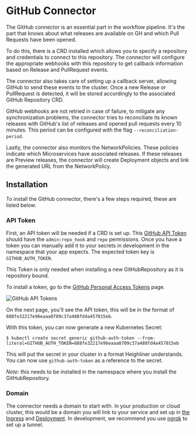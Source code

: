 # GitHub Connector

The GitHub connector is an essential part in the workflow pipeline. It's the
part that knows about what releases are available on GH and which Pull Requests
have been opened.

To do this, there is a CRD installed which allows you to specify a repository
and credentials to connect to this repository. The connector will configure the
appropriate webhooks with this repository to get callback information based on
Release and PullRequest events.

The connector also takes care of setting up a callback server, allowing GitHub
to send these events to the cluster. Once a new Release or PullRequest is
detected, it will be stored accordingly to the associated GitHub Repository CRD.

GitHub webhooks are not retried in case of failure, to mitigate any synchronization
problems, the connector tries to reconciliate its known releases with GitHub's list
of releases and opened pull requests every 10 minutes. This period can be configured
with the flag `--reconciliation-period`.

Lastly, the connector also monitors the NetworkPolicies. These policies indicate
which Microservices have associated releases. If these releases are Preview
releases, the connector will create Deployment objects and link the generated
URL from the NetworkPolicy.

## Installation

To install the GitHub connector, there's a few steps required, these are listed
below.

### API Token

First, an API token will be needed if a CRD is set up. This [GitHub API Token](https://github.com/settings/tokens)
should have the `admin:repo_hook` and `repo` permissions. Once you have a token
you can manually add it to your secrets in development in the namespace that
your app expects. The expected token key is `GITHUB_AUTH_TOKEN`.

This Token is only needed when installing a new GitHubRepository as it is
repository bound.

To install a token, go to the [GitHub Personal Access Tokens](https://github.com/settings/tokens) page.

![GitHub API Tokens](github-tokens.png)

On the next page, you'll see the API token, this will be in the format of
`888fe32217e96eaaa0709c37a488fd4a457015eb`.

With this token, you can now generate a new Kubernetes Secret:

```
$ kubectl create secret generic github-auth-token --from-literal=GITHUB_AUTH_TOKEN=888fe32217e96eaaa0709c37a488fd4a457015eb
```

This will put the secret in your cluster in a format Heighliner understands. You
can now use `github-auth-token` as a reference to the secret.

*Note*: this needs to be installed in the namespace where you install the
GitHubRepository.

### Domain

The connector needs a domain to start with. In your production or cloud cluster,
this would be a domain you will link to your service and set up in [the Ingress](https://github.com/manifoldco/heighliner/blob/90e33f43b6b61e6aca2e3d68e3452d762887def5/docs/kube/github-policy.yaml#L98)
and [Deployment](https://github.com/manifoldco/heighliner/blob/90e33f43b6b61e6aca2e3d68e3452d762887def5/docs/kube/github-policy.yaml#L59).
In development, we recommend you use [ngrok](https://ngrok.com/) to set up a tunnel.
